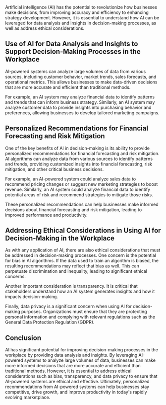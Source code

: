 

Artificial intelligence (AI) has the potential to revolutionize how businesses make decisions, from improving accuracy and efficiency to enhancing strategy development. However, it is essential to understand how AI can be leveraged for data analysis and insights in decision-making processes, as well as address ethical considerations.

Use of AI for Data Analysis and Insights to Support Decision-Making Processes in the Workplace
----------------------------------------------------------------------------------------------

AI-powered systems can analyze large volumes of data from various sources, including customer behavior, market trends, sales forecasts, and operational metrics. This allows businesses to make data-driven decisions that are more accurate and efficient than traditional methods.

For example, an AI system may analyze financial data to identify patterns and trends that can inform business strategy. Similarly, an AI system may analyze customer data to provide insights into purchasing behavior and preferences, allowing businesses to develop tailored marketing campaigns.

Personalized Recommendations for Financial Forecasting and Risk Mitigation
--------------------------------------------------------------------------

One of the key benefits of AI in decision-making is its ability to provide personalized recommendations for financial forecasting and risk mitigation. AI algorithms can analyze data from various sources to identify patterns and trends, providing customized insights into financial forecasting, risk mitigation, and other critical business decisions.

For example, an AI-powered system could analyze sales data to recommend pricing changes or suggest new marketing strategies to boost revenue. Similarly, an AI system could analyze financial data to identify potential areas of risk and recommend strategies to mitigate those risks.

These personalized recommendations can help businesses make informed decisions about financial forecasting and risk mitigation, leading to improved performance and productivity.

Addressing Ethical Considerations in Using AI for Decision-Making in the Workplace
----------------------------------------------------------------------------------

As with any application of AI, there are also ethical considerations that must be addressed in decision-making processes. One concern is the potential for bias in AI algorithms. If the data used to train an algorithm is biased, the resulting recommendations may reflect that bias as well. This can perpetuate discrimination and inequality, leading to significant ethical concerns.

Another important consideration is transparency. It is critical that stakeholders understand how an AI system generates insights and how it impacts decision-making.

Finally, data privacy is a significant concern when using AI for decision-making purposes. Organizations must ensure that they are protecting personal information and complying with relevant regulations such as the General Data Protection Regulation (GDPR).

Conclusion
----------

AI has significant potential for improving decision-making processes in the workplace by providing data analysis and insights. By leveraging AI-powered systems to analyze large volumes of data, businesses can make more informed decisions that are more accurate and efficient than traditional methods. However, it is essential to address ethical considerations such as bias, transparency, and data privacy to ensure that AI-powered systems are ethical and effective. Ultimately, personalized recommendations from AI-powered systems can help businesses stay competitive, drive growth, and improve productivity in today's rapidly evolving marketplace.
